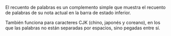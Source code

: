 El recuento de palabras es un complemento simple que muestra el recuento de palabras de su nota actual en la barra de estado inferior.

También funciona para caracteres CJK (chino, japonés y coreano), en los que las palabras no están separadas por espacios, sino pegadas entre sí.